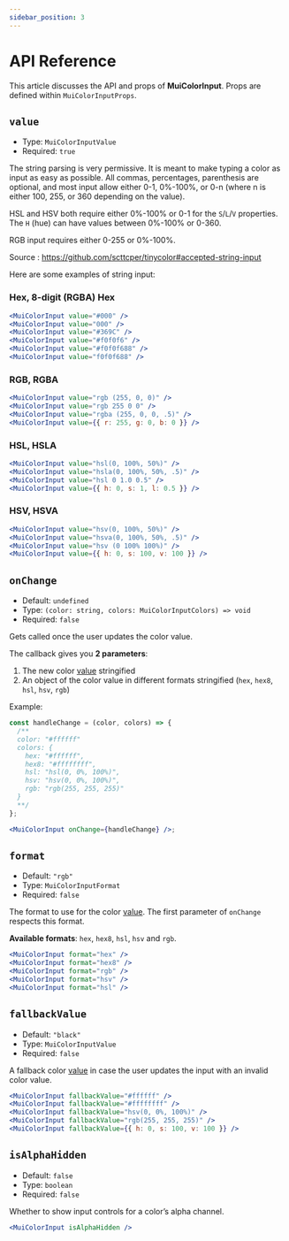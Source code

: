 ```yaml
---
sidebar_position: 3
---
```


# API Reference

This article discusses the API and props of **MuiColorInput**. Props are defined within `MuiColorInputProps`.

## `value`

- Type: `MuiColorInputValue`
- Required: `true`

The string parsing is very permissive. It is meant to make typing a color as input as easy as possible. All commas, percentages, parenthesis are optional, and most input allow either 0-1, 0%-100%, or 0-n (where n is either 100, 255, or 360 depending on the value).

HSL and HSV both require either 0%-100% or 0-1 for the `S`/`L`/`V` properties. The `H` (hue) can have values between 0%-100% or 0-360.

RGB input requires either 0-255 or 0%-100%.

Source : https://github.com/scttcper/tinycolor#accepted-string-input

Here are some examples of string input:

### Hex, 8-digit (RGBA) Hex

```jsx
<MuiColorInput value="#000" />
<MuiColorInput value="000" />
<MuiColorInput value="#369C" />
<MuiColorInput value="#f0f0f6" />
<MuiColorInput value="#f0f0f688" />
<MuiColorInput value="f0f0f688" />
```

### RGB, RGBA

```jsx
<MuiColorInput value="rgb (255, 0, 0)" />
<MuiColorInput value="rgb 255 0 0" />
<MuiColorInput value="rgba (255, 0, 0, .5)" />
<MuiColorInput value={{ r: 255, g: 0, b: 0 }} />
```

### HSL, HSLA

```jsx
<MuiColorInput value="hsl(0, 100%, 50%)" />
<MuiColorInput value="hsla(0, 100%, 50%, .5)" />
<MuiColorInput value="hsl 0 1.0 0.5" />
<MuiColorInput value={{ h: 0, s: 1, l: 0.5 }} />
```

### HSV, HSVA

```jsx
<MuiColorInput value="hsv(0, 100%, 50%)" />
<MuiColorInput value="hsva(0, 100%, 50%, .5)" />
<MuiColorInput value="hsv (0 100% 100%)" />
<MuiColorInput value={{ h: 0, s: 100, v: 100 }} />
```

## `onChange`

- Default: `undefined`
- Type: `(color: string, colors: MuiColorInputColors) => void`
- Required: `false`

Gets called once the user updates the color value.

The callback gives you **2 parameters**:

1. The new color [value](#value) stringified
2. An object of the color value in different formats stringified (`hex`, `hex8`, `hsl`, `hsv`, `rgb`)

Example:

```jsx
const handleChange = (color, colors) => {
  /**
  color: "#ffffff"
  colors: {
    hex: "#ffffff",
    hex8: "#ffffffff",
    hsl: "hsl(0, 0%, 100%)",
    hsv: "hsv(0, 0%, 100%)",
    rgb: "rgb(255, 255, 255)"
  }
  **/
};

<MuiColorInput onChange={handleChange} />;
```

## `format`

- Default: `"rgb"`
- Type: `MuiColorInputFormat`
- Required: `false`

The format to use for the color [value](#value). The first parameter of `onChange` respects this format.

**Available formats**: `hex`, `hex8`, `hsl`, `hsv` and `rgb`.

```jsx
<MuiColorInput format="hex" />
<MuiColorInput format="hex8" />
<MuiColorInput format="rgb" />
<MuiColorInput format="hsv" />
<MuiColorInput format="hsl" />
```

## `fallbackValue`

- Default: `"black"`
- Type: `MuiColorInputValue`
- Required: `false`

A fallback color [value](#value) in case the user updates the input with an invalid color value.

```jsx
<MuiColorInput fallbackValue="#ffffff" />
<MuiColorInput fallbackValue="#ffffffff" />
<MuiColorInput fallbackValue="hsv(0, 0%, 100%)" />
<MuiColorInput fallbackValue="rgb(255, 255, 255)" />
<MuiColorInput fallbackValue={{ h: 0, s: 100, v: 100 }} />
```

## `isAlphaHidden`

- Default: `false`
- Type: `boolean`
- Required: `false`

Whether to show input controls for a color’s alpha channel.

```jsx
<MuiColorInput isAlphaHidden />
```
